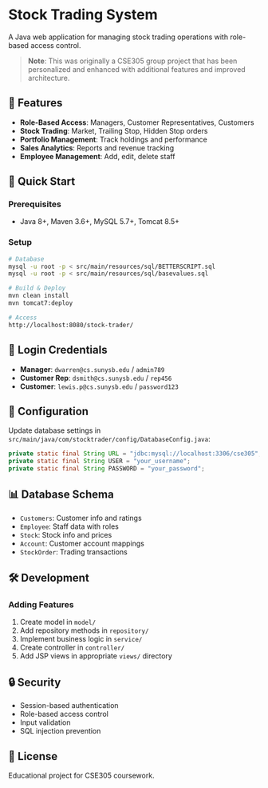 # Stock Trading System

A Java web application for managing stock trading operations with role-based access control.

> **Note**: This was originally a CSE305 group project that has been personalized and enhanced with additional features and improved architecture.

## 🎯 Features

- **Role-Based Access**: Managers, Customer Representatives, Customers
- **Stock Trading**: Market, Trailing Stop, Hidden Stop orders
- **Portfolio Management**: Track holdings and performance
- **Sales Analytics**: Reports and revenue tracking
- **Employee Management**: Add, edit, delete staff

## 🚀 Quick Start

### Prerequisites
- Java 8+, Maven 3.6+, MySQL 5.7+, Tomcat 8.5+

### Setup
```bash
# Database
mysql -u root -p < src/main/resources/sql/BETTERSCRIPT.sql
mysql -u root -p < src/main/resources/sql/basevalues.sql

# Build & Deploy
mvn clean install
mvn tomcat7:deploy

# Access
http://localhost:8080/stock-trader/
```

## 🔑 Login Credentials

- **Manager**: `dwarren@cs.sunysb.edu` / `admin789`
- **Customer Rep**: `dsmith@cs.sunysb.edu` / `rep456`
- **Customer**: `lewis.p@cs.sunysb.edu` / `password123`

## 🔧 Configuration

Update database settings in `src/main/java/com/stocktrader/config/DatabaseConfig.java`:
```java
private static final String URL = "jdbc:mysql://localhost:3306/cse305";
private static final String USER = "your_username";
private static final String PASSWORD = "your_password";
```

## 📊 Database Schema

- `Customers`: Customer info and ratings
- `Employee`: Staff data with roles
- `Stock`: Stock info and prices
- `Account`: Customer account mappings
- `StockOrder`: Trading transactions

## 🛠️ Development

### Adding Features
1. Create model in `model/`
2. Add repository methods in `repository/`
3. Implement business logic in `service/`
4. Create controller in `controller/`
5. Add JSP views in appropriate `views/` directory

## 🔒 Security

- Session-based authentication
- Role-based access control
- Input validation
- SQL injection prevention

## 📝 License

Educational project for CSE305 coursework.
